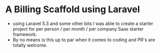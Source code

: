 # A Billing Scaffold using Laravel
- using Laravel 5.3 and some other bits I was able to create a starter project for per person / per month / per company Saas starter framework. 
- By no means is this up to par when it comes to coding and PR's are totally welcome.
